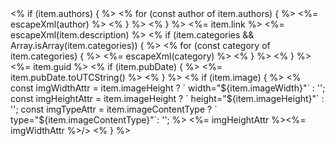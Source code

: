 <item>
  <title><%= escapeXml(item.title) %></title>
  <% if (item.authors) { %>
  <% for (const author of item.authors) { %>
  <dc:creator><%= escapeXml(author) %></dc:creator>
  <% } %>
  <% } %>
  <link><%= item.link %></link>
  <description><%= escapeXml(item.description) %></description>
  <% if (item.categories && Array.isArray(item.categories)) { %>
  <% for (const category of item.categories) { %>
  <category><%= escapeXml(category) %></category>
  <% } %>
  <% } %>
  <guid><%= item.guid %></guid>
  <% if (item.pubDate) { %>
  <pubDate><%= item.pubDate.toUTCString() %></pubDate>
  <% } %>
  <% if (item.image) { %>
    <% 
    const imgWidthAttr = item.imageHeight ? ` width="${item.imageWidth}"` : '';
    const imgHeightAttr = item.imageHeight ? ` height="${item.imageHeight}"` : '';
    const imgTypeAttr = item.imageContentType ? ` type="${item.imageContentType}"`: '';
    %>
  <media:content url="<%- item.image %>" medium="image"<%= imgTypeAttr %><%= imgHeightAttr %><%= imgWidthAttr %>/>
  <% } %>
</item>
